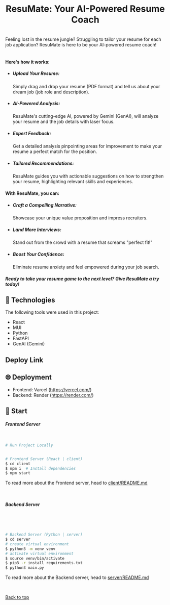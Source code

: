 <h1 align="center">ResuMate: Your AI-Powered Resume Coach</h1>

<br>
Feeling lost in the resume jungle? Struggling to tailor your resume for each job application? ResuMate is here to be your AI-powered resume coach!
<br>
<br>

#### Here's how it works:

- ##### Upload Your Resume:

  Simply drag and drop your resume (PDF format) and tell us about your dream job (job role and description).

- ##### AI-Powered Analysis:

  ResuMate's cutting-edge AI, powered by Gemini (GenAI), will analyze your resume and the job details with laser focus.

- ##### Expert Feedback:

  Get a detailed analysis pinpointing areas for improvement to make your resume a perfect match for the position.

- ##### Tailored Recommendations:
  ResuMate guides you with actionable suggestions on how to strengthen your resume, highlighting relevant skills and experiences.

#### With ResuMate, you can:

- ##### Craft a Compelling Narrative:

  Showcase your unique value proposition and impress recruiters.

- ##### Land More Interviews:

  Stand out from the crowd with a resume that screams "perfect fit!"

- ##### Boost Your Confidence:
  Eliminate resume anxiety and feel empowered during your job search.

##### Ready to take your resume game to the next level? Give ResuMate a try today!

## :rocket: Technologies

The following tools were used in this project:

- React
- MUI
- Python
- FastAPI
- GenAI (Gemini)

## Deploy Link

## :globe_with_meridians: Deployment

- Frontend: Varcel (https://vercel.com/)
- Backend: Render (https://render.com/)

## :checkered_flag: Start

##### Frontend Server

```bash


# Run Project Locally


# Frontend Server (React | client)
$ cd client
$ npm i  # Install dependencies
$ npm start


```

To read more about the Frontend server, head to [client/README.md](client/README.md)

&#xa0;

##### Backend Server

```bash




# Backend Server (Python | server)
$ cd server
# create virtual environment
$ python3 -m venv venv
# activate virtual environment
$ source venv/bin/activate
$ pip3 -r install requirements.txt
$ python3 main.py


```

To read more about the Backend server, head to [server/README.md](server/README.md)

&#xa0;

<a href="#top">Back to top</a>
